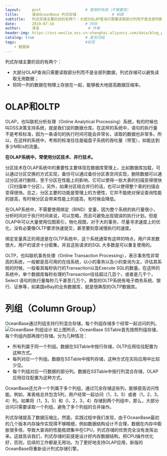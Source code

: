 ```yaml
---
layout:     post   				    # 使用的布局（不需要改）
title:      漫谈OceanBase 列式存储				# 标题 
subtitle:   列式存储主要的目的有两个：大部分OLAP查询只需要读取部分列而不是全部列数据，列式存储可以避免读取无用数据；将同一列的数据在物理上存放在一起，能够极大地提高数据压缩率。 #副标题
date:       2019-07-16				# 时间
author:     凌洛 						# 作者
header-img: https://oss-weslie.oss-cn-shanghai.aliyuncs.com/data/blog_post_bg/post-bg-universe.jpg	#这篇文章标题背景图片
catalog: true 						# 是否归档
tags:								#标签
    - 数据库
---
```


列式存储主要的目的有两个：
- 大部分OLAP查询只需要读取部分列而不是全部列数据，列式存储可以避免读取无用数据；
- 将同一列的数据在物理上存放在一起，能够极大地提高数据压缩率。

# OLAP和OLTP
OLAP，也叫联机分析处理（Online Analytical Processing）系统，有的时候也叫DSS决策支持系统，就是我们说的数据仓库。在这样的系统中，语句的执行量不是考核标准，因为一条语句的执行时间可能会非常长，读取的数据也非常多。所以，在这样的系统中，考核的标准往往是磁盘子系统的吞吐量（带宽），如能达到多少MB/s的流量。

**在OLAP系统中，常使用分区技术、并行技术。**

分区技术在OLAP系统中的重要性主要体现在数据库管理上，比如数据库加载，可以通过分区交换的方式实现，备份可以通过备份分区表空间实现，删除数据可以通过分区进行删除，至于分区在性能上的影响，它可以使得一些大表的扫描变得很快（只扫描单个分区）。另外，如果分区结合并行的话，也可以使得整个表的扫描会变得很快。总之，分区主要的功能是管理上的方便性，它并不能绝对保证查询性能的提高，有时候分区会带来性能上的提高，有时候会降低。

在OLAP系统中，不需要使用绑定（BIND）变量，因为整个系统的执行量很小，分析时间对于执行时间来说，可以忽略，而且可避免出现错误的执行计划。但是OLAP中可以大量使用位图索引，物化视图，对于大的事务，尽量寻求速度上的优化，没有必要像OLTP要求快速提交，甚至要刻意减慢执行的速度。

绑定变量真正的用途是在OLTP系统中，这个系统通常有这样的特点，用户并发数很大，用户的请求十分密集，并且这些请求的SQL 大多数是可以重复使用的。

OLTP，也叫联机事务处理（Online Transaction Processing），表示事务性非常高的系统，一般都是高可用的在线系统，以小的事务以及小的查询为主，评估其系统的时候，一般看其每秒执行的Transaction以及Execute SQL的数量。在这样的系统中，单个数据库每秒处理的Transaction往往超过几百个，或者是几千个，Select 语句的执行量每秒几千甚至几万个。典型的OLTP系统有电子商务系统、银行、证券等，如美国eBay的业务数据库，就是很典型的OLTP数据库。

# 列组（Column Group）

OceanBase通过列组支持行列混合存储，每个列组存储多个经常一起访问的列。
![OceanBase 列组设计](https://oss-weslie.oss-cn-shanghai.aliyuncs.com/%E5%9B%BE%E7%89%87/github%E5%8D%9A%E5%AE%A2%E5%9B%BE/07cf7f105e565768d40ccd5987ccef0393bb79bc.jpeg)
如上图所示，OceanBase SSTable首先按照列组存储，每个列组内部再按行存储。分为几种情况：
- 所有列属于同一个列组。数据在SSTable中按行存储，OLTP应用往往配置为这种方式。
- 每列对应一个列组。数据在SSTable中按列存储，这种方式在实际应用中比较少见。
- 每个列组对应一行数据的部分列。数据在SSTable中按行列混合存储，OLAP应用往往配置为这种方式。

OceanBase还允许一个列属于多个列组，通过冗余存储这些列，能够提高访问性能。例如，某表格总共包含5列，用户经常一起访问（1，3，5）或者（1，2，3，4）列。如果将（1，3，5）和（l，2，3，4）存储到两个列组中，那么，大部分访问只需要读取一个列组，避免了多个列组的合并操作。

列式存储提高了数据压缩比，然面，实践过程中我们发现，由于OceanBase最初的几个版本内存操作实现得不够精细，例如数据结构设计不合理，数据在内存中膨胀很多倍，导致大查询的性能瓶颈集中在CPU，列式存储的优势完全没有发挥出来。这就告诉我们，列式存储的前提是设计好内存数据结构，把CPU操作优化好，否则，后续的工作都是无用功。为了更好地支持OLAP应用，新版的OceanBase将重新设计列式存储引擎。
